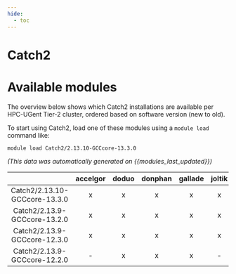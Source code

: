 ```yaml
---
hide:
  - toc
---
```


Catch2
======

# Available modules


The overview below shows which Catch2 installations are available per HPC-UGent Tier-2 cluster, ordered based on software version (new to old).

To start using Catch2, load one of these modules using a `module load` command like:

```shell
module load Catch2/2.13.10-GCCcore-13.3.0
```

*(This data was automatically generated on {{modules_last_updated}})*  

| |accelgor|doduo|donphan|gallade|joltik|shinx|
| :---: | :---: | :---: | :---: | :---: | :---: | :---: |
|Catch2/2.13.10-GCCcore-13.3.0|x|x|x|x|x|x|
|Catch2/2.13.9-GCCcore-13.2.0|x|x|x|x|x|x|
|Catch2/2.13.9-GCCcore-12.3.0|x|x|x|x|x|x|
|Catch2/2.13.9-GCCcore-12.2.0|-|x|x|x|-|x|
